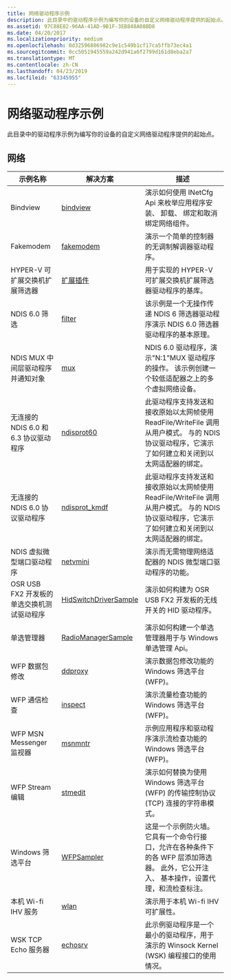 ```yaml
---
title: 网络驱动程序示例
description: 此目录中的驱动程序示例为编写你的设备的自定义网络驱动程序提供的起始点。
ms.assetid: 97C88E82-96AA-41AD-9B1F-3EB848A08BD8
ms.date: 04/20/2017
ms.localizationpriority: medium
ms.openlocfilehash: 8d32596886982c9e1c549b1cf17ca5ffb73ec4a1
ms.sourcegitcommit: 0cc5051945559a242d941a6f2799d161d8eba2a7
ms.translationtype: MT
ms.contentlocale: zh-CN
ms.lasthandoff: 04/23/2019
ms.locfileid: "63345955"
---
```

# <a name="networking-driver-samples"></a>网络驱动程序示例


此目录中的驱动程序示例为编写你的设备的自定义网络驱动程序提供的起始点。

## <a name="networking"></a>网络


| 示例名称                                                | 解决方案                                                                 | 描述                                                                                                                                                                                                                            |
|------------------------------------------------------------|--------------------------------------------------------------------------|----------------------------------------------------------------------------------------------------------------------------------------------------------------------------------------------------------------------------------------|
| Bindview                                                   | [bindview](https://go.microsoft.com/fwlink/p/?LinkId=617732)              | 演示如何使用 INetCfg Api 来枚举应用程序安装、 卸载、 绑定和取消绑定网络组件。                                                                                                         |
| Fakemodem                                                  | [fakemodem](https://go.microsoft.com/fwlink/p/?LinkId=617733)             | 演示一个简单的控制器的无调制解调器驱动程序。                                                                                                                                                                                    |
| HYPER-V 可扩展交换机扩展筛选器                 | [扩展插件](https://go.microsoft.com/fwlink/p/?LinkId=617913)            | 用于实现的 HYPER-V 可扩展交换机扩展筛选器驱动程序的基库。                                                                                                                                                  |
| NDIS 6.0 筛选                                            | [filter](https://go.microsoft.com/fwlink/p/?LinkId=617915)                | 该示例是一个无操作传递 NDIS 6 筛选器驱动程序演示 NDIS 6.0 筛选器驱动程序的基本原理。                                                                                                          |
| NDIS MUX 中间层驱动程序并通知对象             | [mux](https://go.microsoft.com/fwlink/p/?LinkId=617916)                   | NDIS 6.0 驱动程序，演示"N:1"MUX 驱动程序的操作。 该示例创建一个较低适配器之上的多个虚拟网络设备。                                                                        |
| 无连接的 NDIS 6.0 和 6.3 协议驱动程序            | [ndisprot60](https://go.microsoft.com/fwlink/p/?LinkId=617917)            | 此驱动程序支持发送和接收原始以太网帧使用 ReadFile/WriteFile 调用从用户模式。 与的 NDIS 协议驱动程序，它演示了如何建立和关闭到以太网适配器的绑定。                 |
| 无连接的 NDIS 6.0 协议驱动程序                    | [ndisprot\_kmdf](https://go.microsoft.com/fwlink/p/?LinkId=620197)        | 此驱动程序支持发送和接收原始以太网帧使用 ReadFile/WriteFile 调用从用户模式。 与的 NDIS 协议驱动程序，它演示了如何建立和关闭到以太网适配器的绑定。                 |
| NDIS 虚拟微型端口驱动程序                               | [netvmini](https://go.microsoft.com/fwlink/p/?LinkId=617918)              | 演示而无需物理网络适配器的 NDIS 微型端口驱动程序的功能。                                                                                                                                |
| OSR USB FX2 开发板的单选交换机测试驱动程序 | [HidSwitchDriverSample](https://go.microsoft.com/fwlink/p/?LinkId=617919) | 演示如何构建为 OSR USB FX2 开发板的无线开关的 HID 驱动程序。                                                                                                                                   |
| 单选管理器                                              | [RadioManagerSample](https://go.microsoft.com/fwlink/p/?LinkId=617920)    | 演示如何构建一个单选管理器用于与 Windows 单选管理 Api。                                                                                                                                          |
| WFP 数据包修改                                    | [ddproxy](https://go.microsoft.com/fwlink/p/?LinkId=617930)               | 演示数据包修改功能的 Windows 筛选平台 (WFP)。                                                                                                                                             |
| WFP 通信检查                                     | [inspect](https://go.microsoft.com/fwlink/p/?LinkId=617931)               | 演示流量检查功能的 Windows 筛选平台 (WFP)。                                                                                                                                              |
| WFP MSN Messenger 监视器                                  | [msnmntr](https://go.microsoft.com/fwlink/p/?LinkId=617932)               | 示例应用程序和驱动程序演示流检查功能的 Windows 筛选平台 (WFP)。                                                                                                              |
| WFP Stream 编辑                                            | [stmedit](https://go.microsoft.com/fwlink/p/?LinkId=617933)               | 演示如何替换为使用 Windows 筛选平台 (WFP) 的传输控制协议 (TCP) 连接的字符串模式。                                                                                               |
| Windows 筛选平台                                 | [WFPSampler](https://go.microsoft.com/fwlink/p/?LinkId=620198)            | 这是一个示例防火墙。 它具有一个命令行接口，允许在各种条件下的各 WFP 层添加筛选器。 此外，它公开注入、 基本操作，设置代理，和流检查标注。 |
| 本机 Wi-fi IHV 服务                                   | [wlan](https://go.microsoft.com/fwlink/p/?LinkId=617934)                  | 演示用于本机 Wi-fi IHV 可扩展性。                                                                                                                                                                                       |
| WSK TCP Echo 服务器                                        | [echosrv](https://go.microsoft.com/fwlink/p/?LinkId=617935)               | 此示例驱动程序是一个最小的驱动程序，用于演示的 Winsock Kernel (WSK) 编程接口的使用情况。                                                                                                               |

 

 

 




